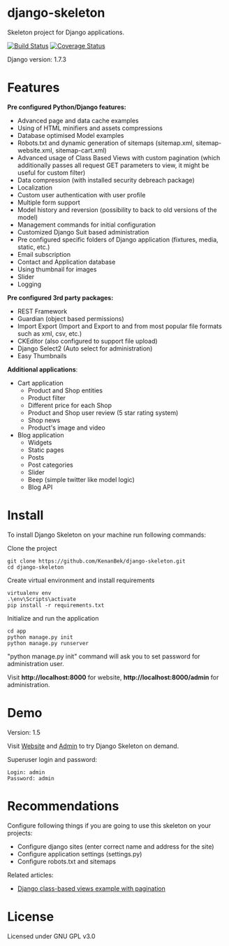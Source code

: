 django-skeleton
===============

Skeleton project for Django applications.

[![Build Status](https://travis-ci.org/KenanBek/django-skeleton.svg?branch=master)](https://travis-ci.org/KenanBek/django-skeleton) [![Coverage Status](https://coveralls.io/repos/KenanBek/django-skeleton/badge.png?branch=master)](https://coveralls.io/r/KenanBek/django-skeleton?branch=master)

Django version: 1.7.3

# Features

**Pre configured Python/Django features:**

- Advanced page and data cache examples
- Using of HTML minifiers and assets compressions
- Database optimised Model examples
- Robots.txt and dynamic generation of sitemaps (sitemap.xml, sitemap-website.xml, sitemap-cart.xml)
- Advanced usage of Class Based Views with custom pagination (which additionally passes all request GET parameters to view, it might be useful for custom filter)
- Data compression (with installed security debreach package)
- Localization
- Custom user authentication with user profile
- Multiple form support
- Model history and reversion (possibility to back to old versions of the model)
- Management commands for initial configuration
- Customized Django Suit based administration
- Pre configured specific folders of Django application (fixtures, media, static, etc.)
- Email subscription
- Contact and Application database
- Using thumbnail for images
- Slider
- Logging

**Pre configured 3rd party packages:**

- REST Framework
- Guardian (object based permissions)
- Import Export (Import and Export to and from most popular file formats such as xml, csv, etc.)
- CKEditor (also configured to support file upload)
- Django Select2 (Auto select for administration)
- Easy Thumbnails

**Additional applications**:

- Cart application
    - Product and Shop entities
    - Product filter
    - Different price for each Shop
    - Product and Shop user review (5 star rating system)
    - Shop news
    - Product's image and video
- Blog application
    - Widgets
    - Static pages
    - Posts
    - Post categories
    - Slider
    - Beep (simple twitter like model logic)
    - Blog API

# Install

To install Django Skeleton on your machine run following commands:

Clone the project

    git clone https://github.com/KenanBek/django-skeleton.git
    cd django-skeleton

Create virtual environment and install requirements

    virtualenv env
    .\env\Scripts\activate
    pip install -r requirements.txt

Initialize and run the application

    cd app
    python manage.py init
    python manage.py runserver

"python manage.py init" command will ask you to set password for administration user.

Visit **http://localhost:8000** for website, **http://localhost:8000/admin** for administration.

# Demo

Version: 1.5

Visit [Website](http://django-skeleton.bekonline.webfactional.com/) and [Admin](http://django-skeleton.bekonline.webfactional.com/admin) to try Django Skeleton on demand.

Superuser login and password:

    Login: admin
    Password: admin

# Recommendations

Configure following things if you are going to use this skeleton on your projects:

- Configure django sites (enter correct name and address for the site)
- Configure application settings (settings.py)
- Configure robots.txt and sitemaps

Related articles:

- [Django class-based views example with pagination](http://kenanbek.me/post/django-class-based-views-example-with-pagination/)

# License

Licensed under GNU GPL v3.0

